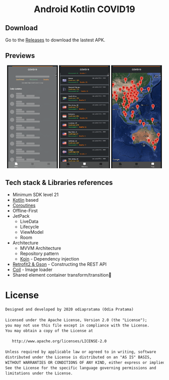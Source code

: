
<h1 align="center">Android Kotlin COVID19</h1>

## Download
Go to the [Releases](https://github.com/odiapratama/Android-Kotlin-COVID19/releases) to download the lastest APK.

## Previews
<p align="center">
<img src="/preview/preview1.gif" width="32%"/>
<img src="/preview/preview2.gif" width="32%"/>
<img src="/preview/preview3.gif" width="32%"/>
</p>



## Tech stack & Libraries references
- Minimum SDK level 21
- [Kotlin](https://kotlinlang.org/) based
- [Coroutines](https://github.com/Kotlin/kotlinx.coroutines)
- Offline-First
- JetPack
  - LiveData
  - Lifecycle
  - ViewModel
  - Room
- Architecture
  - MVVM Architecture
  - Repository pattern
  - [Koin](https://github.com/InsertKoinIO/koin) - Dependency injection
- [Retrofit2 & Gson](https://github.com/square/retrofit) - Constructing the REST API
- [Coil](https://github.com/coil-kt/coil) - Image loader
- Shared element container transform/transition🤩

# License
```xml
Designed and developed by 2020 odiapratama (Odia Pratama)

Licensed under the Apache License, Version 2.0 (the "License");
you may not use this file except in compliance with the License.
You may obtain a copy of the License at

   http://www.apache.org/licenses/LICENSE-2.0

Unless required by applicable law or agreed to in writing, software
distributed under the License is distributed on an "AS IS" BASIS,
WITHOUT WARRANTIES OR CONDITIONS OF ANY KIND, either express or implied.
See the License for the specific language governing permissions and
limitations under the License.
```
